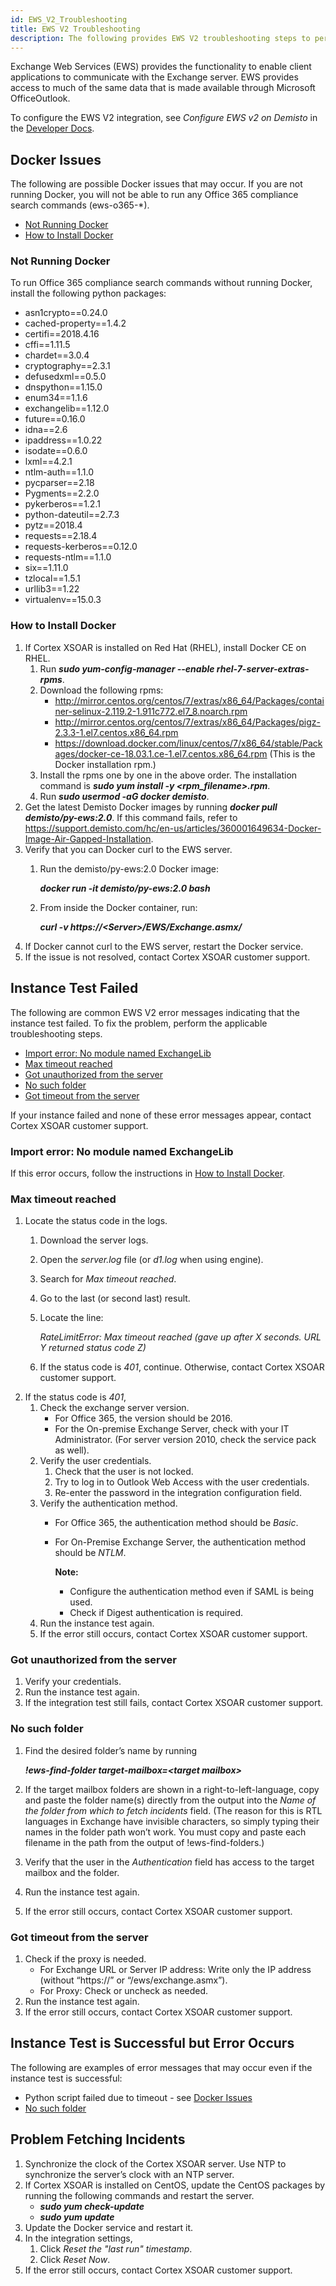 ```yaml
---
id: EWS_V2_Troubleshooting
title: EWS V2 Troubleshooting  
description: The following provides EWS V2 troubleshooting steps to perform before contacting Cortex XSOAR customer support for help.
---
```



Exchange Web Services (EWS) provides the functionality to enable client applications to communicate with the Exchange server. EWS provides access to much of the same data that is made available through Microsoft OfficeOutlook.

To configure the EWS V2 integration, see *Configure EWS v2 on Demisto* in the [Developer Docs](https://xsoar.pan.dev/docs/reference/integrations/ews-v2).


## Docker Issues
The following are possible Docker issues that may occur. If you are not running Docker, you will not be able to run any Office 365 compliance search commands (ews-o365-*).

- [Not Running Docker](#not-running-docker)
- [How to Install Docker](#how-to-install-docker)

### Not Running Docker 

To run Office 365 compliance search commands without running Docker, install the following python packages:
- asn1crypto==0.24.0
- cached-property==1.4.2
- certifi==2018.4.16
- cffi==1.11.5
- chardet==3.0.4
- cryptography==2.3.1
- defusedxml==0.5.0
- dnspython==1.15.0
- enum34==1.1.6
- exchangelib==1.12.0
- future==0.16.0
- idna==2.6
- ipaddress==1.0.22
- isodate==0.6.0
- lxml==4.2.1
- ntlm-auth==1.1.0
- pycparser==2.18
- Pygments==2.2.0
- pykerberos==1.2.1
- python-dateutil==2.7.3
- pytz==2018.4
- requests==2.18.4
- requests-kerberos==0.12.0
- requests-ntlm==1.1.0
- six==1.11.0
- tzlocal==1.5.1
- urllib3==1.22
- virtualenv==15.0.3



### How to Install Docker 
1. If Cortex XSOAR is installed on Red Hat (RHEL), install Docker CE on RHEL.
   1. Run ***sudo yum-config-manager --enable rhel-7-server-extras-rpms***.
   2. Download the following rpms:
      - http://mirror.centos.org/centos/7/extras/x86_64/Packages/container-selinux-2.119.2-1.911c772.el7_8.noarch.rpm
      - http://mirror.centos.org/centos/7/extras/x86_64/Packages/pigz-2.3.3-1.el7.centos.x86_64.rpm
      - https://download.docker.com/linux/centos/7/x86_64/stable/Packages/docker-ce-18.03.1.ce-1.el7.centos.x86_64.rpm (This is the Docker installation rpm.)
   3. Install the rpms one by one in the above order. The installation command is
       ***sudo yum install -y <rpm_filename>.rpm***.
   4. Run ***sudo usermod -aG docker demisto***.
2. Get the latest Demisto Docker images by running ***docker pull demisto/py-ews:2.0***. If this command fails, refer to https://support.demisto.com/hc/en-us/articles/360001649634-Docker-Image-Air-Gapped-Installation.
3. Verify that you can Docker curl to the EWS server.
   1. Run the demisto/py-ews:2.0 Docker image:

      ***docker run -it demisto/py-ews:2.0 bash***
   2. From inside the Docker container, run:

      ***curl -v https://\<Server>/EWS/Exchange.asmx/***
3. If Docker cannot curl to the EWS server, restart the Docker service.
4. If the issue is not resolved, contact Cortex XSOAR customer support.

## Instance Test Failed
The following are common EWS V2 error messages indicating that the instance test failed. To fix the problem, perform the applicable troubleshooting steps.
- [Import error: No module named ExchangeLib](#import-error-no-module-named-exchangelib)
- [Max timeout reached](#max-timeout-reached)
- [Got unauthorized from the server](#got-unauthorized-from-the-server)
- [No such folder](#no-such-folder)
- [Got timeout from the server](#got-timeout-from-the-server)

If your instance failed and none of these error messages appear, contact Cortex XSOAR customer support.

### Import error: No module named ExchangeLib
If this error occurs, follow the instructions in [How to Install Docker](#how-to-install-docker).

### Max timeout reached
1. Locate the status code in the logs.
   1. Download the server logs.
   2. Open the *server.log* file (or *d1.log* when using engine).
   3. Search for *Max timeout reached*.
   4. Go to the last (or second last) result.
   5. Locate the line:

      *RateLimitError: Max timeout reached (gave up after X seconds. URL Y returned status code Z)*
    2. If the status code is *401*, continue. Otherwise, contact Cortex XSOAR customer support.     
2. If the status code is *401*,
   1. Check the exchange server version.
      - For Office 365, the version should be 2016.
      - For the On-premise Exchange Server, check with your IT Administrator. (For server version 2010, check the service pack as well).
   2. Verify the user credentials.
      1. Check that the user is not locked.
      2. Try to log in to Outlook Web Access with the user credentials.
      3. Re-enter the password in the integration configuration field.
   3. Verify the authentication method.
      - For Office 365, the authentication method should be *Basic*.
      - For On-Premise Exchange Server, the authentication method should be *NTLM*.

         **Note:** 
         - Configure the authentication method even if SAML is being used.
         - Check if Digest authentication is required. 
   4. Run the instance test again.
   5. If the error still occurs, contact Cortex XSOAR customer support.

### Got unauthorized from the server
1. Verify your credentials.
2. Run the instance test again.
3. If the integration test still fails, contact Cortex XSOAR customer support.

### No such folder
1. Find the desired folder’s name by running

   ***!ews-find-folder target-mailbox=\<target mailbox>***

2. If the target mailbox folders are shown in a right-to-left-language, copy and paste the folder name(s) directly from the output into the *Name of the folder from which to fetch incidents* field. (The reason for this is RTL languages in Exchange have invisible characters, so simply typing their names in the folder path won’t work. You must copy and paste each filename in the path from the output of !ews-find-folders.)
2. Verify that the user in the *Authentication* field has access to the target mailbox and the folder.
4. Run the instance test again.
3. If the error still occurs, contact Cortex XSOAR customer support.


### Got timeout from the server
1. Check if the proxy is needed.
   - For Exchange URL or Server IP address: Write only the IP address (without “https://” or “/ews/exchange.asmx”).
   - For Proxy: Check or uncheck as needed.
4. Run the instance test again.
3. If the error still occurs, contact Cortex XSOAR customer support.


## Instance Test is Successful but Error Occurs
The following are examples of error messages that may occur even if the instance test is successful:
- Python script failed due to timeout - see [Docker Issues](#docker-issues)
- [No such folder](#no-such-folder)


## Problem Fetching Incidents
1. Synchronize the clock of the Cortex XSOAR server. Use NTP to synchronize the server’s clock with an NTP server.
2. If Cortex XSOAR is installed on CentOS, update the CentOS packages by running the following commands and restart the server.
   - ***sudo yum check-update***
   - ***sudo yum update***
3. Update the Docker service and restart it.
4. In the integration settings, 
   1. Click *Reset the "last run" timestamp*.
   2. Click *Reset Now*.
5. If the error still occurs, contact Cortex XSOAR customer support.






